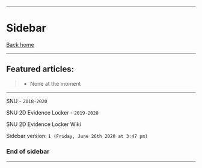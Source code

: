 
***

# Sidebar

[Back home](https://github.com/seanpm2001/SNU_2D_EvidenceLocker/wiki/)

***

## Featured articles:

> * None at the moment

***

SNU - `2018-2020`

SNU 2D Evidence Locker - `2019-2020`

SNU 2D Evidence Locker Wiki

Sidebar version: `1 (Friday, June 26th 2020 at 3:47 pm)`

### End of sidebar

***
